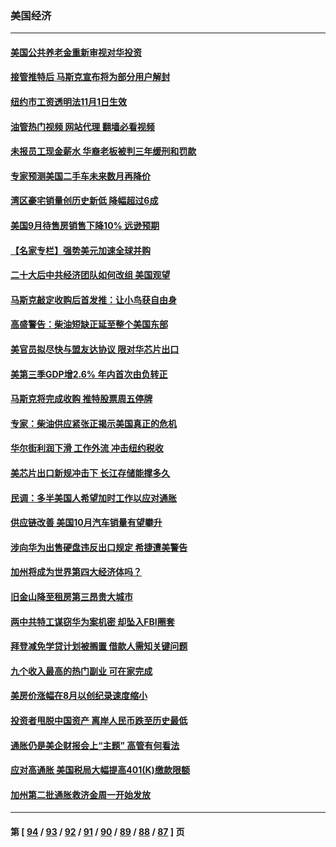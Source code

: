 ### 美国经济
---
#### [美国公共养老金重新审视对华投资](../../pages/ncid1078158/n13855415.md?10300845) 
#### [接管推特后 马斯克宣布将为部分用户解封](../../pages/ncid1078158/n13855411.md?10300845) 
#### [纽约市工资透明法11月1日生效](../../pages/ncid1078158/n13855153.md?10300845) 
#### [油管热门视频 网站代理 翻墙必看视频](http://132.145.103.77:81/youtube.html?10300845)
#### [未报员工现金薪水 华裔老板被判三年缓刑和罚款](../../pages/ncid1078158/n13855143.md?10300845) 
#### [专家预测美国二手车未来数月再降价](../../pages/ncid1078158/n13855166.md?10300845) 
#### [湾区豪宅销量创历史新低 降幅超过6成](../../pages/ncid1078158/n13855079.md?10300845) 
#### [美国9月待售房销售下降10% 远逊预期](../../pages/ncid1078158/n13855001.md?10300845) 
#### [【名家专栏】强势美元加速全球并购](../../pages/ncid1078158/n13854793.md?10300845) 
#### [二十大后中共经济团队如何改组 美国观望](../../pages/ncid1078158/n13854967.md?10300845) 
#### [马斯克敲定收购后首发推：让小鸟获自由身](../../pages/ncid1078158/n13854726.md?10300845) 
#### [高盛警告：柴油短缺正延至整个美国东部](../../pages/ncid1078158/n13854641.md?10300845) 
#### [美官员拟尽快与盟友达协议 限对华芯片出口](../../pages/ncid1078158/n13854250.md?10300845) 
#### [美第三季GDP增2.6% 年内首次由负转正](../../pages/ncid1078158/n13854063.md?10300845) 
#### [马斯克将完成收购 推特股票周五停牌](../../pages/ncid1078158/n13853984.md?10300845) 
#### [专家：柴油供应紧张正揭示美国真正的危机](../../pages/ncid1078158/n13853562.md?10300845) 
#### [华尔街利润下滑 工作外流 冲击纽约税收](../../pages/ncid1078158/n13853631.md?10300845) 
#### [美芯片出口新规冲击下 长江存储能撑多久](../../pages/ncid1078158/n13853534.md?10300845) 
#### [民调：多半美国人希望加时工作以应对通胀](../../pages/ncid1078158/n13853477.md?10300845) 
#### [供应链改善 美国10月汽车销量有望攀升](../../pages/ncid1078158/n13853459.md?10300845) 
#### [涉向华为出售硬盘违反出口规定 希捷遭美警告](../../pages/ncid1078158/n13853447.md?10300845) 
#### [加州将成为世界第四大经济体吗？](../../pages/ncid1078158/n13853043.md?10300845) 
#### [旧金山降至租房第三昂贵大城市](../../pages/ncid1078158/n13852975.md?10300845) 
#### [两中共特工谋窃华为案机密 却坠入FBI圈套](../../pages/ncid1078158/n13852895.md?10300845) 
#### [拜登减免学贷计划被搁置 借款人需知关键问题](../../pages/ncid1078158/n13852793.md?10300845) 
#### [九个收入最高的热门副业 可在家完成](../../pages/ncid1078158/n13851097.md?10300845) 
#### [美房价涨幅在8月以创纪录速度缩小](../../pages/ncid1078158/n13852739.md?10300845) 
#### [投资者甩脱中国资产 离岸人民币跌至历史最低](../../pages/ncid1078158/n13852379.md?10300845) 
#### [通胀仍是美企财报会上“主题” 高管有何看法](../../pages/ncid1078158/n13852122.md?10300845) 
#### [应对高通胀 美国税局大幅提高401(K)缴款限额](../../pages/ncid1078158/n13852062.md?10300845) 
#### [加州第二批通胀救济金周一开始发放](../../pages/ncid1078158/n13852113.md?10300845) 

---
#### 第 [ [94](./94.md?10300845) / [93](./93.md?10300845) / [92](./92.md?10300845) / [91](./91.md?10300845) / [90](./90.md?10300845) / [89](./89.md?10300845) / [88](./88.md?10300845) / [87](./87.md?10300845) ] 页
